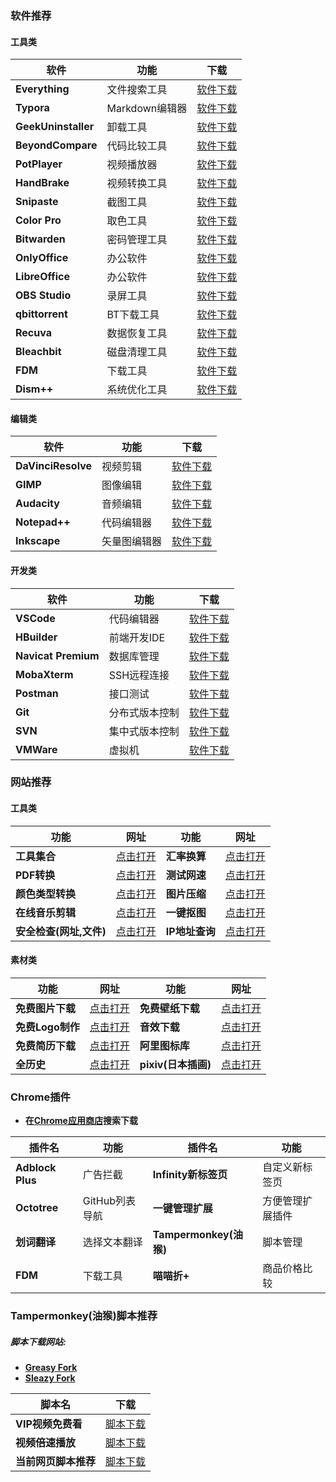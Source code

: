 ### 软件推荐

#### 工具类

| 软件 | 功能 | 下载 |
| ---- | ---- | ---- |
|**Everything** |文件搜索工具|   [软件下载](https://www.voidtools.com/zh-cn/downloads/)|
|**Typora**|Markdown编辑器|[软件下载](https://www.typora.io/)|
|**GeekUninstaller**| 卸载工具|[软件下载](https://geekuninstaller.com/download)|
|**BeyondCompare**|代码比较工具|   [软件下载](https://www.scootersoftware.com/download.php)|
|**PotPlayer** |视频播放器|[软件下载](https://potplayer.daum.net/)|
|**HandBrake** |视频转换工具|[软件下载](https://handbrake.fr/downloads.php)|
|**Snipaste**         |截图工具 | [软件下载](https://zh.snipaste.com/)|
|**Color Pro**         |取色工具 |[软件下载](https://github.com/wangxiaoting666/Colors)|
|**Bitwarden**         |密码管理工具|  [软件下载](https://bitwarden.com/download/)|
|**OnlyOffice**        | 办公软件|  [软件下载](https://www.onlyoffice.com/zh/download-desktop.aspx?from=home-use)|
|**LibreOffice**        | 办公软件| [软件下载](https://www.libreoffice.org/download/download/)|
|**OBS Studio**         |录屏工具| [软件下载](https://obsproject.com/)|
|**qbittorrent**         |BT下载工具| [软件下载](https://www.qbittorrent.org/download.php)|
|**Recuva**        | 数据恢复工具 | [软件下载](https://www.ccleaner.com/recuva/download)|
|**Bleachbit**         |磁盘清理工具|  [软件下载](https://www.bleachbit.org/download)|
|**FDM**         |下载工具| [软件下载](https://www.freedownloadmanager.org/zh/)|
|**Dism++**         |系统优化工具|  [软件下载](https://www.chuyu.me/zh-Hans/index.html)|

#### 编辑类

| 软件 | 功能 | 下载 |
| ---- | ---- | ---- |
|**DaVinciResolve** |视频剪辑  | [软件下载](http://www.blackmagicdesign.com/cn/products/davinciresolve/)|
|**GIMP**| 图像编辑 | [软件下载](https://www.gimp.org/downloads/)|
|**Audacity** |音频编辑|  [软件下载](https://audacity.onl/download/)|
|**Notepad++** |代码编辑器 |[软件下载](https://notepad-plus-plus.org/downloads/)|
|**Inkscape** |矢量图编辑器 |[软件下载](https://inkscape.org/)|

#### 开发类

| 软件                | 功能           | 下载                                                         |
| ------------------- | -------------- | ------------------------------------------------------------ |
| **VSCode**          | 代码编辑器     | [软件下载](https://code.visualstudio.com/)                   |
| **HBuilder**        | 前端开发IDE    | [软件下载](https://www.dcloud.io/hbuilderx.html)             |
| **Navicat Premium** | 数据库管理     | [软件下载](http://www.navicat.com.cn/download/navicat-premium) |
| **MobaXterm**       | SSH远程连接    | [软件下载](https://mobaxterm.mobatek.net/download.html)      |
| **Postman**         | 接口测试       | [软件下载](https://www.postman.com/downloads/)               |
| **Git**             | 分布式版本控制 | [软件下载](https://git-scm.com/downloads)                    |
| **SVN**             | 集中式版本控制 | [软件下载](https://tortoisesvn.net/downloads.html)           |
| **VMWare**          | 虚拟机         | [软件下载](https://www.vmware.com/cn/products/workstation-pro/workstation-pro-evaluation.html) |

### 网站推荐

#### 工具类

| 功能                    | 网址                                          | 功能           | 网址                                                         |
| ----------------------- | --------------------------------------------- | -------------- | ------------------------------------------------------------ |
| **工具集合**            | [点击打开](https://tools.miku.ac/)            | **汇率换算**   | [点击打开](https://www1.oanda.com/lang/cns/currency/converter/) |
| **PDF转换**             | [点击打开](https://www.alltoall.net/)         | **测试网速**   | [点击打开](https://fast.com/ja/)                             |
| **颜色类型转换**        | [点击打开](https://sunpma.com/other/rgb/)     | **图片压缩**   | [点击打开](https://tinypng.com/)                             |
| **在线音乐剪辑**        | [点击打开](https://www.bearaudiotool.com/zh/) | **一键抠图**   | [点击打开](https://www.remove.bg/zh)                         |
| **安全检查(网址,文件)** | [点击打开](https://www.virustotal.com/gui/)   | **IP地址查询** | [点击打开](https://www.ipaddress.com/)                       |

#### 素材类

| 功能             | 网址                                    | 功能                | 网址                                 |
| ---------------- | --------------------------------------- | ------------------- | ------------------------------------ |
| **免费图片下载** | [点击打开](https://pixabay.com/zh/)     | **免费壁纸下载**    | [点击打开](https://wallhaven.cc/)    |
| **免费Logo制作** | [点击打开](http://www.uugai.com/)       | **音效下载**        | [点击打开](https://www.aigei.com/)   |
| **免费简历下载** | [点击打开](http://www.gerenjianli.com/) | **阿里图标库**      | [点击打开](https://www.iconfont.cn/) |
| **全历史**       | [点击打开](https://www.allhistory.com/) | **pixiv(日本插画)** | [点击打开](https://www.pixiv.net/)   |

### Chrome插件

- **在[Chrome应用商店](https://chrome.google.com/webstore/category/extensions?hl=zh-CN)搜索下载**

| 插件名           | 功能           | 插件名                 | 功能             |
| ---------------- | -------------- | ---------------------- | ---------------- |
| **Adblock Plus** | 广告拦截       | **Infinity新标签页**   | 自定义新标签页   |
| **Octotree**     | GitHub列表导航 | **一键管理扩展**       | 方便管理扩展插件 |
| **划词翻译**     | 选择文本翻译   | **Tampermonkey(油猴)** | 脚本管理         |
| **FDM**          | 下载工具       | **喵喵折+**            | 商品价格比较     |

### Tampermonkey(油猴)脚本推荐

##### 脚本下载网站:

- **[Greasy Fork](https://greasyfork.org/zh-CN)**
- **[Sleazy Fork](https://sleazyfork.org/zh-CN)**

| 脚本名               | 下载                                                         |
| -------------------- | ------------------------------------------------------------ |
| **VIP视频免费看**    | [脚本下载](https://greasyfork.org/zh-CN/scripts/394492-timerd-%E7%BD%91%E7%BB%9C%E7%94%B5%E8%A7%86-%E8%85%BE%E8%AE%AF-%E7%88%B1%E5%A5%87%E8%89%BA-%E8%8A%92%E6%9E%9C-%E4%BC%98%E9%85%B7-%E4%B9%90%E8%A7%86-b%E7%AB%99-%E5%9C%9F%E8%B1%86-%E6%90%9C%E7%8B%90-1905%E7%AD%89-vip%E8%A7%86%E9%A2%91%E5%85%8D%E8%B4%B9%E7%9C%8B-2021-03-24-%E6%9B%B4%E6%96%B0) |
| **视频倍速播放**     | [脚本下载](https://greasyfork.org/zh-CN/scripts/383265-%E5%80%8D%E9%80%9F%E6%92%AD%E6%94%BE) |
| **当前网页脚本推荐** | [脚本下载](https://greasyfork.org/zh-CN/scripts/24508-userscript-show-site-all-userjs) |
